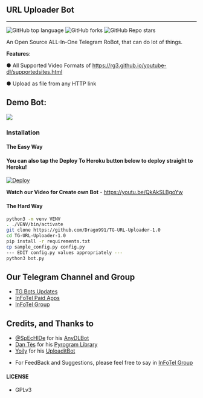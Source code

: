 ## URL Uploader Bot
---

<img alt="GitHub top language" src="https://img.shields.io/github/languages/top/Drago991/TG-Url-Uploader-1.0"> <img alt="GitHub forks" src="https://img.shields.io/github/forks/Drago991/TG-Url-Uploader-1.0"> <img alt="GitHub Repo stars" src="https://img.shields.io/github/stars/Drago991/TG-Url-Uploader-1.0">

An Open Source ALL-In-One Telegram RoBot, that can do lot of things.

**Features**:

● All Supported Video Formats of https://rg3.github.io/youtube-dl/supportedsites.html

● Upload as file from any HTTP link

## Demo Bot:
<a href="https://t.me/DragonUploaderV1_bot"><img src="https://img.shields.io/badge/Telegram-Bot-blue.svg?logo=telegram"></a>

### Installation

#### The Easy Way

#### You can also tap the Deploy To Heroku button below to deploy straight to Heroku!

[![Deploy](https://www.herokucdn.com/deploy/button.svg)](https://heroku.com/deploy?template=https://github.com/Drago991/TG-URL-Uploader-1.0/tree/master)

**Watch our Video for Create own Bot** - https://youtu.be/QkAkSLBgoYw

#### The Hard Way

```sh
python3 -m venv VENV
. ./VENV/bin/activate
git clone https://github.com/Drago991/TG-URL-Uploader-1.0
cd TG-URL-Uploader-1.0
pip install -r requirements.txt
cp sample_config.py config.py
--- EDIT config.py values appropriately ---
python3 bot.py
```
## Our Telegram Channel and Group

* [TG Bots Updates](https://telegram.dog/TGBotsz)
* [InFoTel Paid Apps](https://telegram.dog/InFoTel14)
* [InFoTel Group](https://telegram.dog/InFoTelGroup)

## Credits, and Thanks to

* [@SpEcHlDe](https://telegram.dog/ThankTelegram) for his [AnyDLBot](https://telegram.dog/AnyDLBot)
* [Dan Tès](https://telegram.dog/haskell) for his [Pyrogram Library](https://github.com/pyrogram/pyrogram)
* [Yoily](https://telegram.dog/YoilyL) for his [UploaditBot](https://telegram.dog/UploaditBot)

- For FeedBack and Suggestions, please feel free to say in [InFoTel Group](https://telegram.dog/InFoTelGroup)

#### LICENSE
- GPLv3
